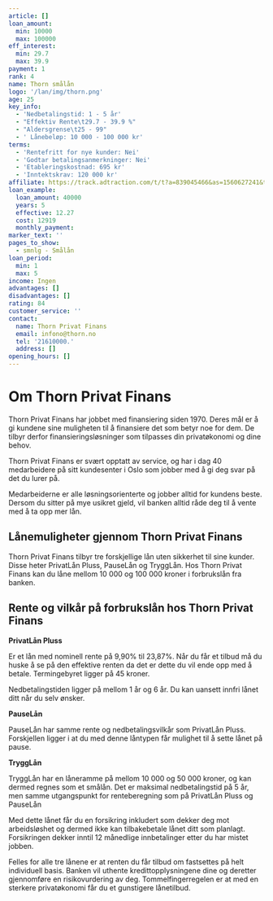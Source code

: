 ```yaml
---
article: []
loan_amount:
  min: 10000
  max: 100000
eff_interest:
  min: 29.7
  max: 39.9
payment: 1
rank: 4
name: Thorn smålån
logo: '/lan/img/thorn.png'
age: 25
key_info:
  - 'Nedbetalingstid: 1 - 5 år'
  - "Effektiv Rente\t29.7 - 39.9 %"
  - "Aldersgrense\t25 - 99"
  - ' Lånebeløp: 10 000 - 100 000 kr'
terms:
  - 'Rentefritt for nye kunder: Nei'
  - 'Godtar betalingsanmerkninger: Nei'
  - 'Etableringskostnad: 695 kr'
  - 'Inntektskrav: 120 000 kr'
affiliate: https://track.adtraction.com/t/t?a=839045466&as=1560627241&t=2&tk=1
loan_example:
  loan_amount: 40000
  years: 5
  effective: 12.27
  cost: 12919
  monthly_payment:
marker_text: ''
pages_to_show:
  - smnlg - Smålån
loan_period:
  min: 1
  max: 5
income: Ingen
advantages: []
disadvantages: []
rating: 84
customer_service: ''
contact:
  name: Thorn Privat Finans
  email: infono@thorn.no
  tel: '21610000.'
  address: []
opening_hours: []
---
```


# Om Thorn Privat Finans

Thorn Privat Finans har jobbet med finansiering siden 1970. Deres mål er å gi kundene sine muligheten til å finansiere det som betyr noe for dem. De tilbyr derfor finansieringsløsninger som tilpasses din privatøkonomi og dine behov.

Thorn Privat Finans er svært opptatt av service, og har i dag 40 medarbeidere på sitt kundesenter i Oslo som jobber med å gi deg svar på det du lurer på.

Medarbeiderne er alle løsningsorienterte og jobber alltid for kundens beste. Dersom du sitter på mye usikret gjeld, vil banken alltid råde deg til å vente med å ta opp mer lån.

## Lånemuligheter gjennom Thorn Privat Finans

Thorn Privat Finans tilbyr tre forskjellige lån uten sikkerhet til sine kunder. Disse heter PrivatLån Pluss, PauseLån og TryggLån. Hos Thorn Privat Finans kan du låne mellom 10 000 og 100 000 kroner i forbrukslån fra banken.

## Rente og vilkår på forbrukslån hos Thorn Privat Finans

**PrivatLån Pluss**

Er et lån med nominell rente på 9,90% til 23,87%. Når du får et tilbud må du huske å se på den effektive renten da det er dette du vil ende opp med å betale. Termingebyret ligger på 45 kroner.

Nedbetalingstiden ligger på mellom 1 år og 6 år. Du kan uansett innfri lånet ditt når du selv ønsker.

**PauseLån**

PauseLån har samme rente og nedbetalingsvilkår som PrivatLån Pluss. Forskjellen ligger i at du med denne låntypen får mulighet til å sette lånet på pause.

**TryggLån**

TryggLån har en låneramme på mellom 10 000 og 50 000 kroner, og kan dermed regnes som et smålån. Det er maksimal nedbetalingstid på 5 år, men samme utgangspunkt for renteberegning som på PrivatLån Pluss og PauseLån

Med dette lånet får du en forsikring inkludert som dekker deg mot arbeidsløshet og dermed ikke kan tilbakebetale lånet ditt som planlagt. Forsikringen dekker inntil 12 månedlige innbetalinger etter du har mistet jobben.

Felles for alle tre lånene er at renten du får tilbud om fastsettes på helt individuell basis. Banken vil uthente kredittopplysningene dine og deretter gjennomføre en risikovurdering av deg. Tommelfingerregelen er at med en sterkere privatøkonomi får du et gunstigere lånetilbud.
